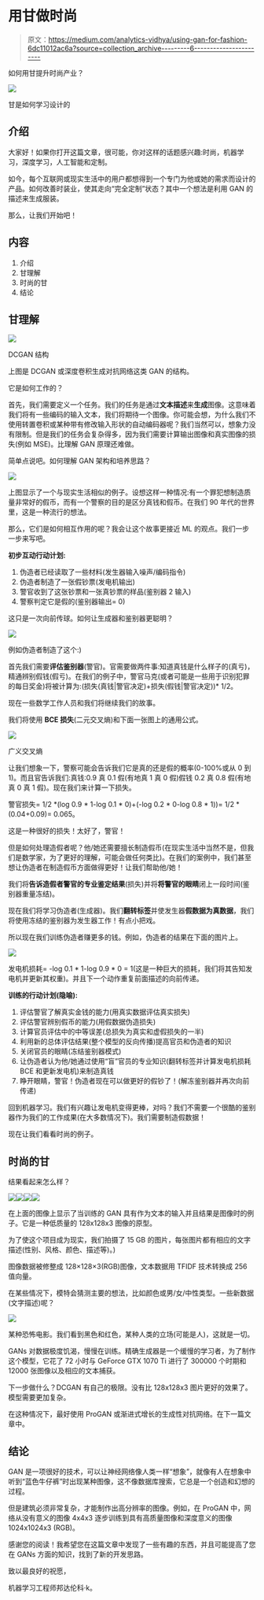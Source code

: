 # 用甘做时尚

> 原文：<https://medium.com/analytics-vidhya/using-gan-for-fashion-6dc11012ac6a?source=collection_archive---------6----------------------->

如何用甘提升时尚产业？

![](img/9277173a475473808b5b8747135de2a5.png)

甘是如何学习设计的

## 介绍

大家好！如果你打开这篇文章，很可能，你对这样的话题感兴趣:时尚，机器学习，深度学习，人工智能和定制。

如今，每个互联网或现实生活中的用户都想得到一个专门为他或她的需求而设计的产品。如何改善时装业，使其走向“完全定制”状态？其中一个想法是利用 GAN 的描述来生成服装。

那么，让我们开始吧！

## 内容

1.  介绍
2.  甘理解
3.  时尚的甘
4.  结论

## 甘理解

![](img/05c79a92bde6b3da886010efc86578f2.png)

DCGAN 结构

上图是 DCGAN 或深度卷积生成对抗网络这类 GAN 的结构。

它是如何工作的？

首先，我们需要定义一个任务。我们的任务是通过**文本描述**来**生成**图像。这意味着我们将有一些编码的输入文本，我们将期待一个图像。你可能会想，为什么我们不使用转置卷积或某种带有修改输入形状的自动编码器呢？我们当然可以，想象力没有限制。但是我们的任务会复杂得多，因为我们需要计算输出图像和真实图像的损失(例如 MSE)。比理解 GAN 原理还难做。

简单点说吧。如何理解 GAN 架构和培养思路？

![](img/b77934a51998974ea19129e555ef27b4.png)

上图显示了一个与现实生活相似的例子。设想这样一种情况:有一个罪犯想制造质量非常好的假币，而有一个警察的目的是区分真钱和假币。在我们 90 年代的世界里，这是一种流行的想法。

那么，它们是如何相互作用的呢？我会让这个故事更接近 ML 的观点。我们一步一步来写吧。

**初步互动行动计划:**

1.  伪造者已经读取了一些材料(发生器输入噪声/编码指令)
2.  伪造者制造了一张假钞票(发电机输出)
3.  警官收到了这张钞票和一张真钞票的样品(鉴别器 2 输入)
4.  警察判定它是假的(鉴别器输出= 0)

这只是一次向前传球。如何让生成器和鉴别器更聪明？

![](img/5f2ab48b80474d5f9f032e8282776484.png)

例如伪造者制造了这个:)

首先我们需要**评估鉴别器**(警官)。官需要做两件事:知道真钱是什么样子的(真亏)，精通辨别假钱(假亏)。在我们的例子中，警官马克(或者可能是一些用于识别犯罪的每日奖金)将被计算为:(损失(真钱|警官决定)+损失(假钱|警官决定))* 1/2。

现在一些数学工作人员和我们将继续我们的故事。

我们将使用 **BCE 损失**(二元交叉熵)和下面一张图上的通用公式。

![](img/6a787241037d472f02573f01637217c6.png)

广义交叉熵

让我们想象一下，警察可能会告诉我们它是真的还是假的概率(0-100%或从 0 到 1)。而且官告诉我们:真钱:0.9 真 0.1 假(有地真 1 真 0 假)假钱 0.2 真 0.8 假(有地真 0 真 1 假)。现在我们来计算一下损失。

警官损失= 1/2 *(log 0.9 * 1-log 0.1 * 0)+(-log 0.2 * 0-log 0.8 * 1))= 1/2 *(0.04+0.09)= 0.065。

这是一种很好的损失！太好了，警官！

但是如何处理造假者呢？他/她还需要擅长制造假币(在现实生活中当然不是，但我们是数学家，为了更好的理解，可能会做任何类比)。在我们的案例中，我们甚至想让伪造者在制造假币方面做得更好！让我们帮助他/她！

我们将**告诉造假者警官的专业鉴定结果**(损失)并将**将警官的眼睛**闭上一段时间(鉴别器重量冻结)。

现在我们将学习伪造者(生成器)。我们**翻转标签**并使发生器**假数据为真数据**，我们将使用冻结的鉴别器为发生器工作！有点小把戏。

所以现在我们训练伪造者赚更多的钱。例如，伪造者的结果在下面的图片上。

![](img/c81908dc49e6405c5f40d987ad2b9156.png)

发电机损耗= -log 0.1 * 1-log 0.9 * 0 = 1(这是一种巨大的损耗，我们将其告知发电机并更新其权重)。并且下一个动作重复前面描述的向前传递。

**训练的行动计划(隐喻):**

1.  评估警官了解真实金钱的能力(用真实数据评估真实损失)
2.  评估警官辨别假币的能力(用假数据伪造损失)
3.  计算官员评估中的中等误差(总损失为真实和虚假损失的一半)
4.  利用新的总体评估结果(整个模型的反向传播)提高官员和伪造者的知识
5.  关闭官员的眼睛(冻结鉴别器模式)
6.  让伪造者认为他/她通过使用“盲”官员的专业知识(翻转标签并计算发电机损耗 BCE 和更新发电机)来制造真钱
7.  睁开眼睛，警官！伪造者现在可以做更好的假钞了！(解冻鉴别器并再次向前传递)

回到机器学习。我们有兴趣让发电机变得更棒，对吗？我们不需要一个很酷的鉴别器作为我们的工作成果(在大多数情况下)。我们需要制造假数据！

现在让我们看看时尚的例子。

## 时尚的甘

结果看起来怎么样？

![](img/104b02c674ace29b284adc9e8bcd7ae1.png)![](img/d343e96674df6a4b6d8b15666d878ab5.png)![](img/b9eb1df70b688cd8b1cb4ce4f02e5aa6.png)![](img/a2d8d65ea4f647060f45c37d51c955d0.png)

在上面的图像上显示了当训练的 GAN 具有作为文本的输入并且结果是图像时的例子。它是一种低质量的 128x128x3 图像的原型。

为了使这个项目成为现实，我们拍摄了 15 GB 的图片，每张图片都有相应的文字描述(性别、风格、颜色、描述等)。)

图像数据被修整成 128×128×3(RGB)图像，文本数据用 TFIDF 技术转换成 256 值向量。

在某些情况下，模特会猜测主要的想法，比如颜色或男/女/中性类型。一些新数据(文字描述)呢？

![](img/204c18105a730d30f3af940e85da1aff.png)

某种恐怖电影。我们看到黑色和红色，某种人类的立场(可能是人)，这就是一切。

GANs 对数据极度饥渴，慢慢在训练。精确生成器是一个缓慢的学习者，为了制作这个模型，它花了 72 小时与 GeForce GTX 1070 Ti 进行了 300000 个时期和 12000 张图像以及相应的文本捕获。

下一步做什么？DCGAN 有自己的极限。没有比 128x128x3 图片更好的效果了。模型需要更加复杂。

在这种情况下，最好使用 ProGAN 或渐进式增长的生成性对抗网络。在下一篇文章中。

## 结论

GAN 是一项很好的技术，可以让神经网络像人类一样“想象”，就像有人在想象中听到“蓝色牛仔裤”时出现某种图像，这不像数据库搜索，它总是一个创造和幻想的过程。

但是建筑必须非常复杂，才能制作出高分辨率的图像。例如，在 ProGAN 中，网络从没有意义的图像 4x4x3 逐步训练到具有高质量图像和深度意义的图像 1024x1024x3 (RGB)。

感谢您的阅读！我希望您在这篇文章中发现了一些有趣的东西，并且可能提高了您在 GANs 方面的知识，找到了新的开发思路。

致以最良好的祝愿，

机器学习工程师邦达伦科·k。